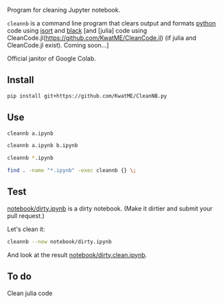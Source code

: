 Program for cleaning Jupyter notebook.

`cleannb` is a command line program that clears output and formats [python](https://www.python.org) code using [isort](https://github.com/timothycrosley/isort) and [black](https://github.com/ambv/black) [and [julia] code using CleanCode.jl(https://github.com/KwatME/CleanCode.jl) (if julia and CleanCode.jl exist). Coming soon...]

Official janitor of Google Colab.

## Install

```sh
pip install git+https://github.com/KwatME/CleanNB.py
```

## Use

```sh
cleannb a.ipynb
```

```sh
cleannb a.ipynb b.ipynb
```

```sh
cleannb *.ipynb
```

```sh
find . -name "*.ipynb" -exec cleannb {} \;
```

## Test

[notebook/dirty.ipynb](notebook/dirty.ipynb) is a dirty notebook.
(Make it dirtier and submit your pull request.)

Let's clean it:

```sh
cleannb --new notebook/dirty.ipynb
```

And look at the result [notebook/dirty.clean.ipynb](notebook/dirty.clean.ipynb).

## To do

Clean julia code
